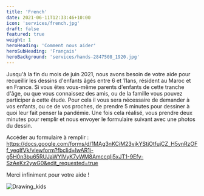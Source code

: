 ```yaml
---
title: 'French'
date: 2021-06-11T12:33:46+10:00
icon: 'services/french.jpg'
draft: false
featured: true
weight: 1
heroHeading: 'Comment nous aider'
heroSubHeading: 'Français'
heroBackground: 'services/hands-2847508_1920.jpg'
---
```


Jusqu'à la fin du mois de juin 2021, nous avons besoin de votre aide pour recueillir les dessins d'enfants âgés entre 6 et 11ans, résident au Maroc et en France. Si vous êtes vous-même parents d'enfants de cette tranche d'âge, ou que vous connaissez des amis, ou de la famille vous pouvez participer à cette étude. 
Pour cela il vous sera nécessaire de demander à vos enfants, ou ce de vos proches, de prendre 5 minutes pour dessiner à quoi leur fait penser la pandémie. Une fois cela réalisé, vous prendre deux minutes pour remplir et nous envoyer le formulaire suivant avec une photos du dessin.

Accéder au formulaire à remplir : https://docs.google.com/forms/d/1MAg3nKCiM23vjkYStjOtfujCZ_H5ynRzOFf_yeqIfVk/viewform?fbclid=IwAR1j-g5H0n3bu65RUJaWYIVyK7yWM8AmccqIj5xJT1-9Efy-SzAeKz2ywG0&edit_requested=true

Merci infiniment pour votre aide !

![Drawing_kids](/services/dessin_enfant_covid.jpg)